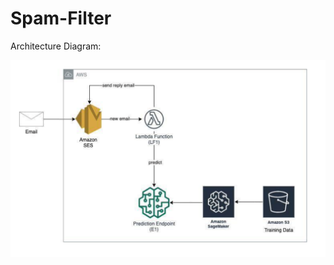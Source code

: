 # Spam-Filter

Architecture Diagram:

<center><img src="Images/architecture.png" width="600"></center>
